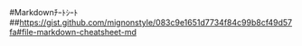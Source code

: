 #Markdownﾁｰﾄｼｰﾄ
##https://gist.github.com/mignonstyle/083c9e1651d7734f84c99b8cf49d57fa#file-markdown-cheatsheet-md
